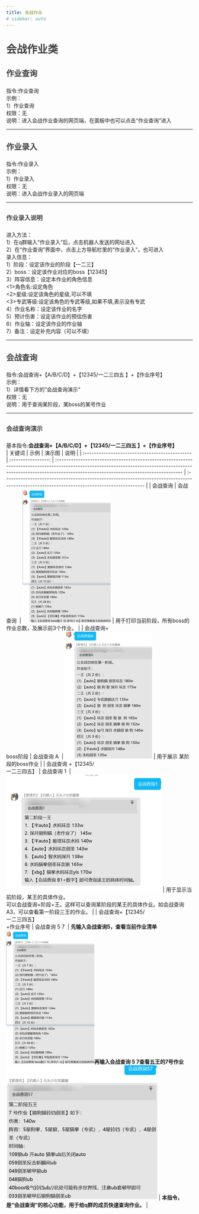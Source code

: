 ```yaml
---
title: 会战作业
# sidebar: auto
---
```

<style>
h1,
h2,
h3,
h4,
h5,
h6 {
    color: #404040;
    line-height: 36px;
}
table th:nth-of-type(1) {
	width: 100px;
}
table th:nth-of-type(2) {
	width: 100px;
}
table th:nth-of-type(3) {
	width: 200px;
}
</style>
# 会战作业类

## 作业查询
指令:作业查询  
示例：  
1）作业查询  
权限：无    
说明：进入会战作业查询的网页端，在面板中也可以点击“作业查询”进入    
***


## 作业录入
指令:作业录入    
示例：  
1）作业录入    
权限：无    
说明：进入会战作业录入的网页端    
***
### 作业录入说明
进入方法：  
1）在q群输入“作业录入”后，点击机器人发送的网址进入    
2）在“作业查询”界面中，点击上方导航栏里的“作业录入”，也可进入   
录入信息：  
1）阶段：设定该作业的阶段【一二三】     
2）boss：设定该作业对应的boss【12345】    
3）阵容信息：设定本作业的角色信息    
<1>角色名:设定角色    
<2>星级:设定该角色的星级,可以不填    
<3>专武等级:设定该角色的专武等级,如果不填,表示没有专武   
4）作业名称：设定该作业的名字     
5）预计伤害：设定该作业的预估伤害       
6）作业轴：设定该作业的作业轴  
7）备注：设定补充内容（可以不填）   
***

## 会战查询
指令:会战查询+【A/B/C/D】+【12345/一二三四五 】+【作业序号】  
示例：  
1）详情看下方的”会战查询演示“  
权限：无    
说明：用于查询某阶段，某boss的某号作业    
***

### 会战查询演示
基本指令:<b>会战查询+【A/B/C/D】+【12345/一二三四五 】+【作业序号】</b>  
| 关键词                                         |        示例        | 演示图                                                                                                                                                                                                             | 说明                                                                                                                                       |
| :--------------------------------------------- | :----------------: | :----------------------------------------------------------------------------------------------------------------------------------------------------------------------------------------------------------------- | :----------------------------------------------------------------------------------------------------------------------------------------- |
| 会战查询                                       |   会战查询&nbsp;   | ![会战查询示例1](../.vuepress/public/assets/img/search1.png)                                                                                                                                                       | 用于打印当前阶段，所有boss的作业总数，及展示前3个作业。                                                                                    |
| 会战查询+<br>boss阶段                          |  会战查询 A&nbsp;  | ![会战查询示例2](../.vuepress/public/assets/img/search2.png)                                                                                                                                                       | 用于展示 某阶段的boss作业                                                                                                                  |
| 会战查询 +【12345/<br>一二三四五】             |  会战查询 1&nbsp;  | ![会战查询示例3](../.vuepress/public/assets/img/search3.png)                                                                                                                                                       | 用于显示当前阶段，某王的具体作业。<br>可以会战查询+阶段+王。这样可以查询某阶段的某王的具体作业。如会战查询A3，可以查看第一阶段三王的作业。 |
| 会战查询+【12345/<br>一二三四五】<br>+作业序号 | 会战查询 5 7&nbsp; | <b>先输入会战查询5，查看当前作业清单</b><br>![会战查询示例4](../.vuepress/public/assets/img/search1.png)<b>再输入会战查询 5 7查看五王的7号作业</b><br>![会战查询示例5](../.vuepress/public/assets/img/search5.png) | <b>本指令，是“会战查询”的核心功能，用于给q群的成员快速查询作业。</b>                                                                       |


